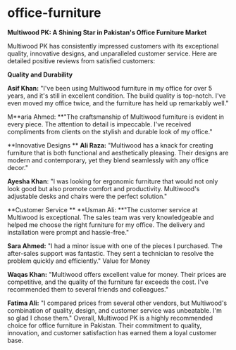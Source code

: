 # office-furniture

**Multiwood PK: A Shining Star in Pakistan's Office Furniture Market**

Multiwood PK has consistently impressed customers with its exceptional quality, innovative designs, and unparalleled customer service. Here are detailed positive reviews from satisfied customers:

**Quality and Durability**

**Asif Khan:** "I've been using Multiwood furniture in my office for over 5 years, and it's still in excellent condition. The build quality is top-notch. I've even moved my office twice, and the furniture has held up remarkably well."

M**aria Ahmed: **"The craftsmanship of Multiwood furniture is evident in every piece. The attention to detail is impeccable. I've received compliments from clients on the stylish and durable look of my office."

**Innovative Designs
**
**Ali Raza:** "Multiwood has a knack for creating furniture that is both functional and aesthetically pleasing. Their designs are modern and contemporary, yet they blend seamlessly with any office decor."

**Ayesha Khan**: "I was looking for ergonomic furniture that would not only look good but also promote comfort and productivity. Multiwood's adjustable desks and chairs were the perfect solution."

**Customer Service
**
**Usman Ali: **"The customer service at Multiwood is exceptional. The sales team was very knowledgeable and helped me choose the right furniture for my office. The delivery and installation were prompt and hassle-free."

**Sara Ahmed:** "I had a minor issue with one of the pieces I purchased. The after-sales support was fantastic. They sent a technician to resolve the problem quickly and efficiently."
Value for Money

**Waqas Khan:** "Multiwood offers excellent value for money. Their prices are competitive, and the quality of the furniture far exceeds the cost. I've recommended them to several friends and colleagues."

**Fatima Ali:** "I compared prices from several other vendors, but Multiwood's combination of quality, design, and customer service was unbeatable. I'm so glad I chose them."
Overall, Multiwood PK is a highly recommended choice for office furniture in Pakistan. Their commitment to quality, innovation, and customer satisfaction has earned them a loyal customer base.

